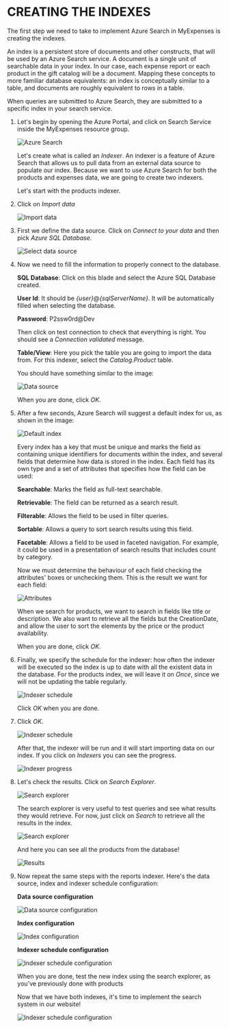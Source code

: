 <page title="Creating the Indexes"/>

CREATING THE INDEXES
====

The first step we need to take to implement Azure Search in MyExpenses is creating the indexes.

An index is a persistent store of documents and other constructs, that will be used by an Azure Search service. A document is a single unit of searchable data in your index. In our case, each expense report or each product in the gift catalog will be a document. Mapping these concepts to more familiar database equivalents: an index is conceptually similar to a table, and documents are roughly equivalent to rows in a table.

When queries are submitted to Azure Search, they are submitted to a specific index in your search service.

1. Let's begin by opening the Azure Portal, and click on Search Service inside the MyExpenses resource group.

    ![Azure Search](img/1.png)

    Let's create what is called an *Indexer*. An indexer is a feature of Azure Search that allows us to pull data from an external data source to populate our index. Because we want to use Azure Search for both the products and expenses data, we are going to create two indexers.

    Let's start with the products indexer.

2. Click on *Import data*

    ![Import data](img/2.png)

3. First we define the data source. Click on *Connect to your data* and then pick *Azure SQL Database*. 

    ![Select data source](img/3.png)

4. Now we need to fill the information to properly connect to the database.

    __SQL Database__: Click on this blade and select the Azure SQL Database created.

    __User Id__: It should be *{user}*@*{sqlServerName}*. It will be automatically filled when selecting the database.

    __Password__: P2ssw0rd@Dev

    Then click on test connection to check that everything is right. You should see a *Connection validated* message.

    __Table/View__: Here you pick the table you are going to import the data from. For this indexer, select the *Catalog.Product* table.

    You should have something similar to the image:

    ![Data source](img/4.png)

    When you are done, click *OK*.

5. After a few seconds, Azure Search will suggest a default index for us, as shown in the image:

    ![Default index](img/5.png)

    Every index has a key that must be unique and marks the field as containing unique identifiers for documents within the index, and several fields that determine how data is stored in the index. Each field has its own type and a set of attributes that specifies how the field can be used:

    __Searchable__: Marks the field as full-text searchable.

    __Retrievable__: The field can be returned as a search result.

    __Filterable__: Allows the field to be used in filter queries.

    __Sortable__: Allows a query to sort search results using this field.

    __Facetable__: Allows a field to be used in faceted navigation. For example, it could be used in a presentation of search results that includes count by category.

    Now we must determine the behaviour of each field checking the attributes' boxes or unchecking them. This is the result we want for each field:

    ![Attributes](img/6.png)

    When we search for products, we want to search in fields like title or description. We also want to retrieve all the fields but the CreationDate, and allow the user to sort the elements by the price or the product availability.

    When you are done, click *OK*.

6. Finally, we specify the schedule for the indexer: how often the indexer will be executed so the index is up to date with all the existent data in the database. For the products index, we will leave it on *Once*, since we will not be updating the table regularly.

    ![Indexer schedule](img/7.png)

    Click *OK* when you are done.

7. Click *OK*. 

    ![Indexer schedule](img/8.png)

    After that, the indexer will be run and it will start importing data on our index. If you click on *Indexers* you can see the progress.

    ![Indexer progress](img/9.png)

8. Let's check the results. Click on *Search Explorer*.

    ![Search explorer](img/10.png)

    The search explorer is very useful to test queries and see what results they would retrieve. For now, just click on *Search* to retrieve all the results in the index.

    ![Search explorer](img/11.png)

    And here you can see all the products from the database!

    ![Results](img/12.png)

9. Now repeat the same steps with the reports indexer. Here's the data source, index and indexer schedule configuration:

    __Data source configuration__

    ![Data source configuration](img/13.png)

    __Index configuration__

    ![Index configuration](img/14.png)

    __Indexer schedule configuration__

    ![Indexer schedule configuration](img/15.png)

    When you are done, test the new index using the search explorer, as you've previously done with products

    Now that we have both indexes, it's time to implement the search system in our website!

    ![Indexer schedule configuration](img/16.png)


